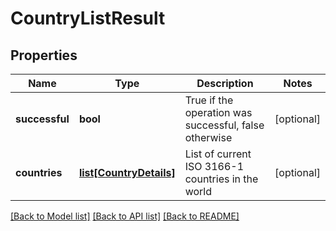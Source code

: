 # CountryListResult

## Properties
Name | Type | Description | Notes
------------ | ------------- | ------------- | -------------
**successful** | **bool** | True if the operation was successful, false otherwise | [optional] 
**countries** | [**list[CountryDetails]**](CountryDetails.md) | List of current ISO 3166-1 countries in the world | [optional] 

[[Back to Model list]](../README.md#documentation-for-models) [[Back to API list]](../README.md#documentation-for-api-endpoints) [[Back to README]](../README.md)


